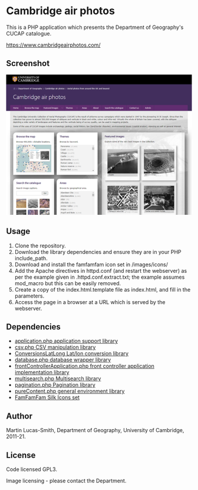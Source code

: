 Cambridge air photos
====================

This is a PHP application which presents the Department of Geography's CUCAP catalogue.

https://www.cambridgeairphotos.com/


Screenshot
----------

![Screenshot](screenshot.png)


Usage
-----

1. Clone the repository.
2. Download the library dependencies and ensure they are in your PHP include_path.
3. Download and install the famfamfam icon set in /images/icons/
4. Add the Apache directives in httpd.conf (and restart the webserver) as per the example given in .httpd.conf.extract.txt; the example assumes mod_macro but this can be easily removed.
5. Create a copy of the index.html.template file as index.html, and fill in the parameters.
6. Access the page in a browser at a URL which is served by the webserver.


Dependencies
------------

* [application.php application support library](https://download.geog.cam.ac.uk/projects/application/)
* [csv.php CSV manipulation library](https://download.geog.cam.ac.uk/projects/csv/)
* [ConversionsLatLong Lat/lon conversion library](https://github.com/geograph-project/geoportal/blob/master/includes/conversionslatlong.class.php)
* [database.php database wrapper library](https://download.geog.cam.ac.uk/projects/database/)
* [frontControllerApplication.php front controller application implementation library](https://download.geog.cam.ac.uk/projects/frontcontrollerapplication/)
* [multisearch.php Multisearch library](https://download.geog.cam.ac.uk/projects/multisearch/)
* [pagination.php Pagination library](https://download.geog.cam.ac.uk/projects/pagination/)
* [pureContent.php general environment library](https://download.geog.cam.ac.uk/projects/purecontent/)
* [FamFamFam Silk Icons set](http://www.famfamfam.com/lab/icons/silk/)


Author
------

Martin Lucas-Smith, Department of Geography, University of Cambridge, 2011-21.


License
-------

Code licensed GPL3.

Image licensing - please contact the Department.

